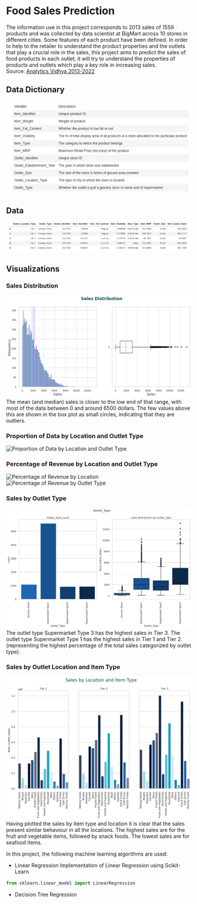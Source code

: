 #  Food Sales Prediction

The information use in this project corresponds to 2013 sales of 1559 products and was collected by data scientist at BigMart across 10 stores in different cities. Some features of each product have been defined. In order to help to the retailer to understand the product properties and the outlets that play a crucial role in the sales, this project aims to predict the sales of food products in each outlet, it will try to understand the properties of products and outlets which play a key role in increasing sales.  
Source: [Analytics Vidhya 2013-2022]("https://datahack.analyticsvidhya.com/contest/practice-problem-big-mart-sales-iii/#ProblemStatement")

##  Data Dictionary
![Data Dictionary](/images/data_dictionary.png)

## Data
![Data](/images/data_head.png)

## Visualizations

### Sales Distribution
![Sales Histogram](/images/sales_distribution.png)
The mean (and median) sales is closer to the low end of that range, with most of the data between 0 and around 6500 dollars. The few values above this are shown in the box plot as small circles, indicating that they are outliers.

### Proportion of Data by Location and Outlet Type
![Proportion of Data by Location and Outlet Type](/images/proportion_data_location_outlet_type.png)

### Percentage of Revenue by Location and Outlet Type
![Percentage of Revenue by Location ](/images/percentage_of_revenue.png)
![Percentage of Revenue by Outlet Type](/images/percentage_of_revenue_outlet_type.png)

### Sales by Outlet Type
![Sales by Outlet Type](/images/sales_by_outlet_type.png)
The outlet type Supermarket Type 3 has the highest sales in Tier 3.
The outlet type Supermarket Type 1 has the highest sales in Tier 1 and Tier 2. (representing the highest percentage of the total sales categorized by outlet type).

### Sales by Outlet Location and Item Type
![Sales by Outlet Location](/images/sales_by_location_and_item_type.png)
Having plotted the sales by item type and location it is clear that the sales present similar behaviour in all the locations. The highest sales are for the fruit and vegetable items, followed by snack foods. The lowest sales are for seafood items.


In this project, the following machine learning algorithms are used:
* Linear Regression
 Implementation of Linear Regression using Scikit-Learn
 ```python
 from sklearn.linear_model import LinearRegression

 ```
* Decision Tree Regression


